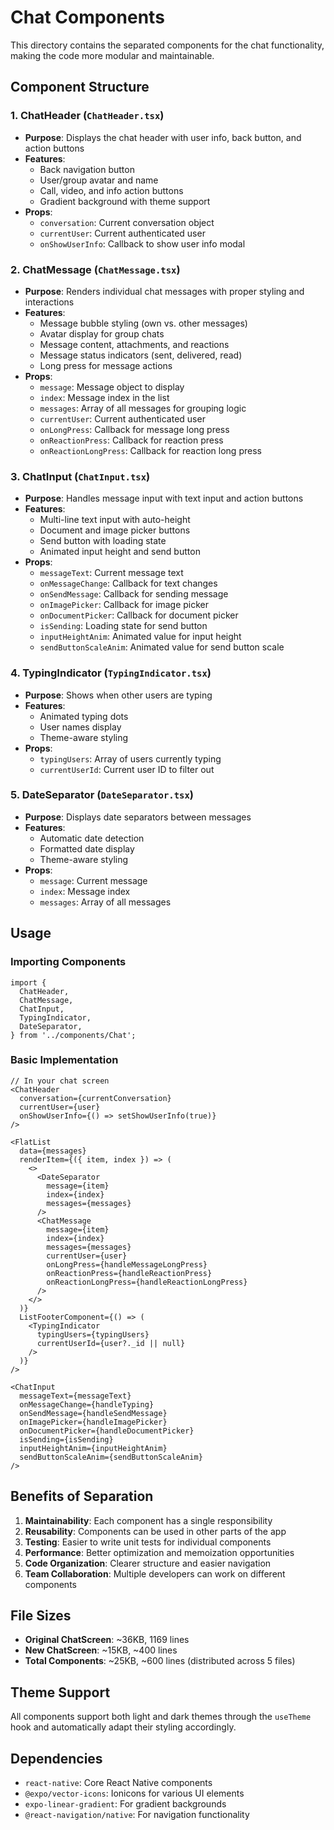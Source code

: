 # Chat Components

This directory contains the separated components for the chat functionality, making the code more modular and maintainable.

## Component Structure

### 1. ChatHeader (`ChatHeader.tsx`)
- **Purpose**: Displays the chat header with user info, back button, and action buttons
- **Features**:
  - Back navigation button
  - User/group avatar and name
  - Call, video, and info action buttons
  - Gradient background with theme support
- **Props**:
  - `conversation`: Current conversation object
  - `currentUser`: Current authenticated user
  - `onShowUserInfo`: Callback to show user info modal

### 2. ChatMessage (`ChatMessage.tsx`)
- **Purpose**: Renders individual chat messages with proper styling and interactions
- **Features**:
  - Message bubble styling (own vs. other messages)
  - Avatar display for group chats
  - Message content, attachments, and reactions
  - Message status indicators (sent, delivered, read)
  - Long press for message actions
- **Props**:
  - `message`: Message object to display
  - `index`: Message index in the list
  - `messages`: Array of all messages for grouping logic
  - `currentUser`: Current authenticated user
  - `onLongPress`: Callback for message long press
  - `onReactionPress`: Callback for reaction press
  - `onReactionLongPress`: Callback for reaction long press

### 3. ChatInput (`ChatInput.tsx`)
- **Purpose**: Handles message input with text input and action buttons
- **Features**:
  - Multi-line text input with auto-height
  - Document and image picker buttons
  - Send button with loading state
  - Animated input height and send button
- **Props**:
  - `messageText`: Current message text
  - `onMessageChange`: Callback for text changes
  - `onSendMessage`: Callback for sending message
  - `onImagePicker`: Callback for image picker
  - `onDocumentPicker`: Callback for document picker
  - `isSending`: Loading state for send button
  - `inputHeightAnim`: Animated value for input height
  - `sendButtonScaleAnim`: Animated value for send button scale

### 4. TypingIndicator (`TypingIndicator.tsx`)
- **Purpose**: Shows when other users are typing
- **Features**:
  - Animated typing dots
  - User names display
  - Theme-aware styling
- **Props**:
  - `typingUsers`: Array of users currently typing
  - `currentUserId`: Current user ID to filter out

### 5. DateSeparator (`DateSeparator.tsx`)
- **Purpose**: Displays date separators between messages
- **Features**:
  - Automatic date detection
  - Formatted date display
  - Theme-aware styling
- **Props**:
  - `message`: Current message
  - `index`: Message index
  - `messages`: Array of all messages

## Usage

### Importing Components
```tsx
import {
  ChatHeader,
  ChatMessage,
  ChatInput,
  TypingIndicator,
  DateSeparator,
} from '../components/Chat';
```

### Basic Implementation
```tsx
// In your chat screen
<ChatHeader
  conversation={currentConversation}
  currentUser={user}
  onShowUserInfo={() => setShowUserInfo(true)}
/>

<FlatList
  data={messages}
  renderItem={({ item, index }) => (
    <>
      <DateSeparator
        message={item}
        index={index}
        messages={messages}
      />
      <ChatMessage
        message={item}
        index={index}
        messages={messages}
        currentUser={user}
        onLongPress={handleMessageLongPress}
        onReactionPress={handleReactionPress}
        onReactionLongPress={handleReactionLongPress}
      />
    </>
  )}
  ListFooterComponent={() => (
    <TypingIndicator
      typingUsers={typingUsers}
      currentUserId={user?._id || null}
    />
  )}
/>

<ChatInput
  messageText={messageText}
  onMessageChange={handleTyping}
  onSendMessage={handleSendMessage}
  onImagePicker={handleImagePicker}
  onDocumentPicker={handleDocumentPicker}
  isSending={isSending}
  inputHeightAnim={inputHeightAnim}
  sendButtonScaleAnim={sendButtonScaleAnim}
/>
```

## Benefits of Separation

1. **Maintainability**: Each component has a single responsibility
2. **Reusability**: Components can be used in other parts of the app
3. **Testing**: Easier to write unit tests for individual components
4. **Performance**: Better optimization and memoization opportunities
5. **Code Organization**: Clearer structure and easier navigation
6. **Team Collaboration**: Multiple developers can work on different components

## File Sizes

- **Original ChatScreen**: ~36KB, 1169 lines
- **New ChatScreen**: ~15KB, ~400 lines
- **Total Components**: ~25KB, ~600 lines (distributed across 5 files)

## Theme Support

All components support both light and dark themes through the `useTheme` hook and automatically adapt their styling accordingly.

## Dependencies

- `react-native`: Core React Native components
- `@expo/vector-icons`: Ionicons for various UI elements
- `expo-linear-gradient`: For gradient backgrounds
- `@react-navigation/native`: For navigation functionality
